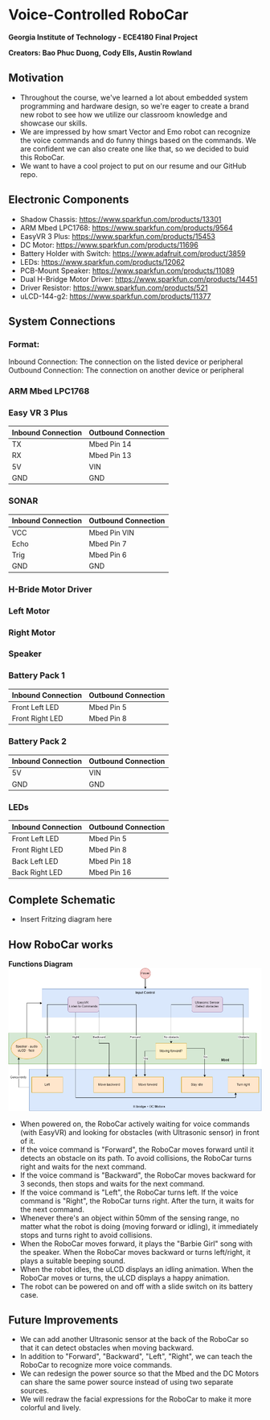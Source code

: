 # Voice-Controlled RoboCar
**Georgia Institute of Technology - ECE4180 Final Project**

**Creators: Bao Phuc Duong, Cody Ells, Austin Rowland**

## Motivation
* Throughout the course, we've learned a lot about embedded system programming and hardware design, so we're eager to create a brand new robot to see how we utilize our classroom knowledge and showcase our skills.
* We are impressed by how smart Vector and Emo robot can recognize the voice commands and do funny things based on the commands. We are confident we can also create one like that, so we decided to buid this RoboCar.
* We want to have a cool project to put on our resume and our GitHub repo.

## Electronic Components
* Shadow Chassis: https://www.sparkfun.com/products/13301
* ARM Mbed LPC1768: https://www.sparkfun.com/products/9564
* EasyVR 3 Plus: https://www.sparkfun.com/products/15453
* DC Motor: https://www.sparkfun.com/products/11696
* Battery Holder with Switch: https://www.adafruit.com/product/3859
* LEDs: https://www.sparkfun.com/products/12062
* PCB-Mount Speaker: https://www.sparkfun.com/products/11089
* Dual H-Bridge Motor Driver: https://www.sparkfun.com/products/14451
* Driver Resistor: https://www.sparkfun.com/products/521
* uLCD-144-g2: https://www.sparkfun.com/products/11377

## System Connections

### Format: 
Inbound Connection: The connection on the listed device or peripheral
Outbound Connection: The connection on another device or peripheral

### ARM Mbed LPC1768

### Easy VR 3 Plus
| Inbound Connection | Outbound Connection |
| --- | --- |
| TX | Mbed Pin 14 |
| RX | Mbed Pin 13 |
| 5V | VIN |
| GND | GND| 

### SONAR
| Inbound Connection | Outbound Connection |
| --- | --- |
| VCC | Mbed Pin VIN |
| Echo | Mbed Pin 7 |
| Trig | Mbed Pin 6 |
| GND | GND| 

### H-Bride Motor Driver

### Left Motor

### Right Motor

### Speaker

### Battery Pack 1
| Inbound Connection | Outbound Connection |
| --- | --- |
| Front Left LED | Mbed Pin 5 |
| Front Right LED | Mbed Pin 8 |

### Battery Pack 2
| Inbound Connection | Outbound Connection |
| --- | --- |
| 5V | VIN |
| GND | GND |

### LEDs
| Inbound Connection | Outbound Connection |
| --- | --- |
| Front Left LED | Mbed Pin 5 |
| Front Right LED | Mbed Pin 8 |
| Back Left LED | Mbed Pin 18 |
| Back Right LED | Mbed Pin 16 | 

## Complete Schematic
* Insert Fritzing diagram here

## How RoboCar works
**Functions Diagram** 
![Alt_text](https://github.com/PatrickDuong3001/Voice-Controlled_RoboCar/blob/master/diagram.png)
* When powered on, the RoboCar actively waiting for voice commands (with EasyVR) and looking for obstacles (with Ultrasonic sensor) in front of it. 
* If the voice command is "Forward", the RoboCar moves forward until it detects an obstacle on its path. To avoid collisions, the RoboCar turns right and waits for the next command. 
* If the voice command is "Backward", the RoboCar moves backward for 3 seconds, then stops and waits for the next command. 
* If the voice command is "Left", the RoboCar turns left. If the voice command is "Right", the RoboCar turns right. After the turn, it waits for the next command. 
* Whenever there's an object within 50mm of the sensing range, no matter what the robot is doing (moving forward or idling), it immediately stops and turns right to avoid collisions. 
* When the RoboCar moves forward, it plays the "Barbie Girl" song with the speaker. When the RoboCar moves backward or turns left/right, it plays a suitable beeping sound.
* When the robot idles, the uLCD displays an idling animation. When the RoboCar moves or turns, the uLCD displays a happy animation.    
* The robot can be powered on and off with a slide switch on its battery case. 

## Future Improvements
* We can add another Ultrasonic sensor at the back of the RoboCar so that it can detect obstacles when moving backward. 
* In addition to "Forward", "Backward", "Left", "Right", we can teach the RoboCar to recognize more voice commands. 
* We can redesign the power source so that the Mbed and the DC Motors can share the same power source instead of using two separate sources. 
* We will redraw the facial expressions for the RoboCar to make it more colorful and lively. 
